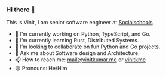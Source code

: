 ### Hi there 👋

This is Vinit, I am senior software engineer at [Socialschools](githib.com/socialschools)

- 🔭 I’m currently working on Python, TypeScript, and Go.
- 🌱 I’m currently learning Rust, Distributed Systems.
- 👯 I’m looking to collaborate on fun Python and Go projects.
- 💬 Ask me about Software design and Architecture.
- 📫 How to reach me: mail@vinitkumar.me or [vinitkme](twitter.com/vinitkme)
- 😄 Pronouns: He/Him

